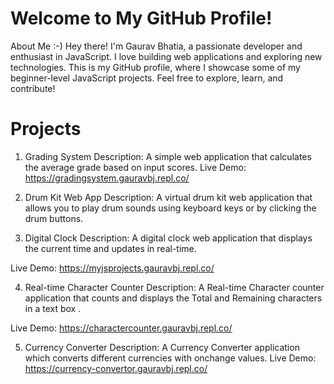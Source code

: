 # Welcome to My GitHub Profile!
About Me :-)
Hey there! I'm Gaurav Bhatia, a passionate developer and enthusiast in JavaScript. 
I love building web applications and exploring new technologies. 
This is my GitHub profile, where I showcase some of my beginner-level JavaScript projects. 
Feel free to explore, learn, and contribute!

# Projects

1. Grading System
Description: A simple web application that calculates the average grade based on input scores.
Live Demo: https://gradingsystem.gauravbj.repl.co/

2. Drum Kit Web App
Description: A virtual drum kit web application that allows you to play drum sounds using keyboard keys or by clicking the drum buttons. 

3. Digital Clock
Description: A digital clock web application that displays the current time and updates in real-time.

Live Demo: https://myjsprojects.gauravbj.repl.co/

4. Real-time Character Counter
Description: A Real-time Character counter application that counts and displays the Total and Remaining characters in a text box .

Live Demo: https://charactercounter.gauravbj.repl.co/

5. Currency Converter
Description: A Currency Converter application which converts different currencies with onchange values.
Live Demo: https://currency-convertor.gauravbj.repl.co/
